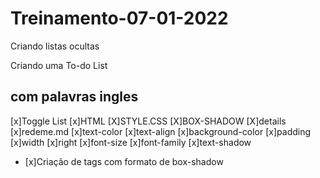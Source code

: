 # Treinamento-07-01-2022

Criando listas ocultas

 Criando uma To-do List

## com palavras ingles

[x]Toggle List
[x]HTML
[X]STYLE.CSS
[X]BOX-SHADOW
[X]details
[x]redeme.md
[x]text-color
[x]text-align
[x]background-color
[x]padding
[x]width
[x]right
[x]font-size
[x]font-family
[x]text-shadow

- [x]Criação de tags com formato de box-shadow
